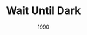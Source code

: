 ---
layout: productions
title: Wait Until Dark
date: 1990
featured_image:
Theatre: Players by the Sea
cast:
- Carlino: Michael Lipp
crew:
external_links:
---